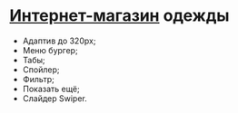 <h1><a href="https://jaroftd.github.io/Pull/">Интернет-магазин</a> одежды</h1>
<ul>
  <li>Адаптив до 320px;</li>
  <li>Меню бургер;</li>
  <li>Табы;</li>
  <li>Спойлер;</li>
  <li>Фильтр;</li>
  <li>Показать ещё;</li>
  <li>Слайдер Swiper.</li>
</ul>
